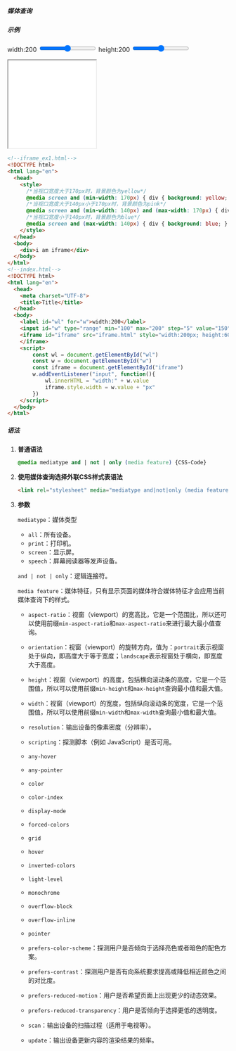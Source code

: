 ##### 媒体查询

##### 示例

<label id="wl" for="w">width:200</label>
<input id="w" type="range" min="100" max="200" step="5" value="150">
<label id="hl" for="h">height:200</label>
<input id="h" type="range" min="100" max="200" step="5" value="150">

<iframe id="iframe" src="iframe.html" style="width:200px; height:200px" >
</iframe>
<script>
    const wl = document.getElementById("wl")
	const w = document.getElementById("w")
	const hl = document.getElementById("hl")
	const h = document.getElementById("h")
	const iframe = document.getElementById("iframe")
	w.addEventListener("input", function(){
		wl.innerHTML = "width:" + w.value
		iframe.style.width = w.value + "px"
	})
	h.addEventListener("input", function(){
		hl.innerHTML = "width:" + h.value
		iframe.style.height = h.value + "px"
	})
</script>


```html
<!--iframe_ex1.html-->
<!DOCTYPE html>
<html lang="en">
  <head>
	<style>
      /*当视口宽度大于170px时，背景颜色为yellow*/
	  @media screen and (min-width: 170px) { div { background: yellow; } }
      /*当视口宽度大于140px小于170px时，背景颜色为pink*/
	  @media screen and (min-width: 140px) and (max-width: 170px) { div { background: pink; } }
      /*当视口宽度小于140px时，背景颜色为blue*/
	  @media screen and (max-width: 140px) { div { background: blue; } }    
	</style>
  </head>
  <body>
    <div>i am iframe</div>
  </body>
</html>
<!--index.html-->
<!DOCTYPE html>
<html lang="en">
  <head>
    <meta charset="UTF-8">
    <title>Title</title>
  </head>
  <body>
    <label id="wl" for="w">width:200</label>
	<input id="w" type="range" min="100" max="200" step="5" value="150">
	<iframe id="iframe" src="iframe.html" style="width:200px; height:60px" >
	</iframe>
    <script>
	    const wl = document.getElementById("wl")
		const w = document.getElementById("w")
		const iframe = document.getElementById("iframe")
		w.addEventListener("input", function(){
		    wl.innerHTML = "width:" + w.value
			iframe.style.width = w.value + "px"
		})
	</script>
  </body>
</html>
```



##### 语法

1. **普通语法**

   ```css
   @media mediatype and | not | only (media feature) {CSS-Code}
   ```

2. **使用媒体查询选择外联CSS样式表语法**

   ```html
   <link rel="stylesheet" media="mediatype and|not|only (media feature)" href="mystylesheet.css">
   ```

3. **参数**

   `mediatype`：媒体类型

   - `all`：所有设备。
   - `print`：打印机。
   - `screen`：显示屏。
   - `speech`：屏幕阅读器等发声设备。

   `and | not | only`：逻辑连接符。

   `media feature`：媒体特征，只有显示页面的媒体符合媒体特征才会应用当前媒体查询下的样式。

   - `aspect-ratio`：视窗（viewport）的宽高比，它是一个范围比，所以还可以使用前缀`min-aspect-ratio`和`max-aspect-ratio`来进行最大最小值查询。
   - `orientation`：视窗（viewport）的旋转方向，值为：`portrait`表示视窗处于纵向，即高度大于等于宽度；`landscape`表示视窗处于横向，即宽度大于高度。
   - `height`：视窗（viewport）的高度，包括横向滚动条的高度，它是一个范围值，所以可以使用前缀`min-height`和`max-height`查询最小值和最大值。
   - `width`：视窗（viewport）的宽度，包括纵向滚动条的宽度，它是一个范围值，所以可以使用前缀`min-width`和`max-width`查询最小值和最大值。
   - `resolution`：输出设备的像素密度（分辨率）。
   - `scripting`：探测脚本（例如 JavaScript）是否可用。

   - `any-hover`
   - `any-pointer`
   - `color`
   - `color-index`
   - `display-mode`
   - `forced-colors`
   - `grid`
   - `hover`
   - `inverted-colors`
   - `light-level`
   - `monochrome`
   - `overflow-block`
   - `overflow-inline`
   - `pointer`
   - `prefers-color-scheme`：探测用户是否倾向于选择亮色或者暗色的配色方案。
   - `prefers-contrast`：探测用户是否有向系统要求提高或降低相近颜色之间的对比度。
   - `prefers-reduced-motion`：用户是否希望页面上出现更少的动态效果。
   - `prefers-reduced-transparency`：用户是否倾向于选择更低的透明度。
   - `scan`：输出设备的扫描过程（适用于电视等）。
   - `update`：输出设备更新内容的渲染结果的频率。





